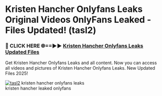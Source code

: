 # Kristen Hancher Onlyfans Leaks Original Videos 0nlyFans Leaked - Files Updated! (tasl2)

<h3>🔴 CLICK HERE 🌐==►► <a href="https://tinyurl.com/x26r9saj" rel="nofollow">Kristen Hancher Onlyfans Leaks Updated Files</a></h3>

Get Kristen Hancher Onlyfans Leaks and all content. Now you can access all videos and pictures of Kristen Hancher Onlyfans Leaks. New Updated Files 2025!

[![tasl2](https://i.imgur.com/LkgZPqh.gif)](https://tinyurl.com/x26r9saj)
kristen hancher onlyfans leaks<br>
kristen hancher leaked onlyfans